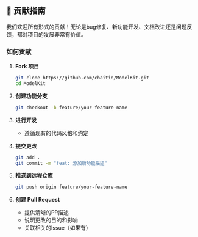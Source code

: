 ## 🤝 贡献指南

我们欢迎所有形式的贡献！无论是bug修复、新功能开发、文档改进还是问题反馈，都对项目的发展非常有价值。

### 如何贡献

1. **Fork 项目**
   ```bash
   git clone https://github.com/chaitin/ModelKit.git
   cd ModelKit
   ```

2. **创建功能分支**
   ```bash
   git checkout -b feature/your-feature-name
   ```

3. **进行开发**
   - 遵循现有的代码风格和约定

4. **提交更改**
   ```bash
   git add .
   git commit -m "feat: 添加新功能描述"
   ```

5. **推送到远程仓库**
   ```bash
   git push origin feature/your-feature-name
   ```

6. **创建 Pull Request**
   - 提供清晰的PR描述
   - 说明更改的目的和影响
   - 关联相关的Issue（如果有）
